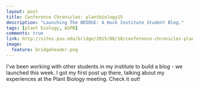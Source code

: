 ```yaml
---
layout: post
title: Conference Chronicles: plantbiology15
description: "Launching The BRIDGE: A Huck Institute Student Blog."
tags: [plant biology, ASPB]
comments: true
link: http://sites.psu.edu/bridge/2015/08/18/conference-chronicles-plantbiology15/
image:
  feature: bridgeheader.png
---
```


I've been working with other students in my institute to build a blog - we launched this week. I got my first post up there, talking about my experiences at the Plant Biology meeting. Check it out!
